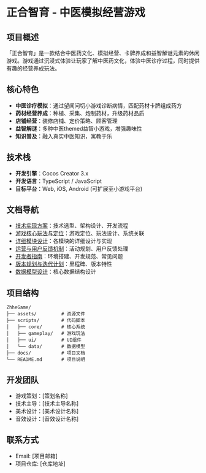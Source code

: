 # 正合智育 - 中医模拟经营游戏

## 项目概述
「正合智育」是一款结合中医药文化、模拟经营、卡牌养成和益智解谜元素的休闲游戏。游戏通过沉浸式体验让玩家了解中医药文化，体验中医诊疗过程，同时提供有趣的经营养成玩法。

## 核心特色
- **中医诊疗模拟**：通过望闻问切小游戏诊断病情，匹配药材卡牌组成药方
- **药材经营养成**：种植、采集、炮制药材，升级药材品质
- **店铺经营**：装修店铺、定价策略、顾客管理
- **益智解谜**：多种中医themed益智小游戏，增强趣味性
- **知识普及**：融入真实中医知识，寓教于乐

## 技术栈
- **开发引擎**：Cocos Creator 3.x
- **开发语言**：TypeScript / JavaScript
- **目标平台**：Web, iOS, Android (可扩展至小游戏平台)

## 文档导航
- [技术实现方案](./docs/技术实现方案.md)：技术选型、架构设计、开发流程
- [游戏核心玩法与定位](./docs/游戏核心玩法与定位.md)：游戏定位、玩法设计、系统关联
- [详细模块设计](./docs/详细模块设计.md)：各模块的详细设计与实现
- [运营与用户反馈机制](./docs/运营与用户反馈机制.md)：活动规划、用户反馈处理
- [开发者指南](./docs/开发者指南.md)：环境搭建、开发规范、常见问题
- [版本规划与迭代计划](./docs/版本规划与迭代计划.md)：里程碑、版本特性
- [数据模型设计](./docs/数据模型设计.md)：核心数据结构设计

## 项目结构
```
ZhheGame/
├── assets/         # 资源文件
├── scripts/        # 代码脚本
│   ├── core/       # 核心系统
│   ├── gameplay/   # 游戏玩法
│   ├── ui/         # UI组件
│   └── data/       # 数据模型
├── docs/           # 项目文档
└── README.md       # 项目说明
```

## 开发团队
- 游戏策划：[策划名称]
- 技术主导：[技术主导名称]
- 美术设计：[美术设计名称]
- 音效设计：[音效设计名称]

## 联系方式
- Email: [项目邮箱]
- 项目仓库: [仓库地址]
